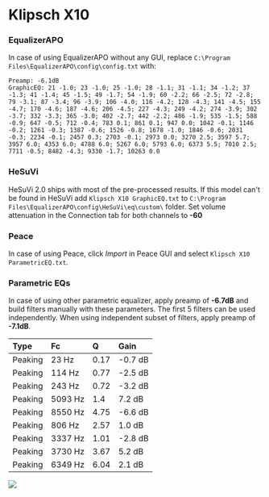 # Klipsch X10

### EqualizerAPO
In case of using EqualizerAPO without any GUI, replace `C:\Program Files\EqualizerAPO\config\config.txt`
with:
```
Preamp: -6.1dB
GraphicEQ: 21 -1.0; 23 -1.0; 25 -1.0; 28 -1.1; 31 -1.1; 34 -1.2; 37 -1.3; 41 -1.4; 45 -1.5; 49 -1.7; 54 -1.9; 60 -2.2; 66 -2.5; 72 -2.8; 79 -3.1; 87 -3.4; 96 -3.9; 106 -4.0; 116 -4.2; 128 -4.3; 141 -4.5; 155 -4.7; 170 -4.6; 187 -4.6; 206 -4.5; 227 -4.3; 249 -4.2; 274 -3.9; 302 -3.7; 332 -3.3; 365 -3.0; 402 -2.7; 442 -2.2; 486 -1.9; 535 -1.5; 588 -0.9; 647 -0.5; 712 -0.4; 783 0.1; 861 0.1; 947 0.0; 1042 -0.1; 1146 -0.2; 1261 -0.3; 1387 -0.6; 1526 -0.8; 1678 -1.0; 1846 -0.6; 2031 -0.3; 2234 -0.1; 2457 0.3; 2703 -0.1; 2973 0.0; 3270 2.5; 3597 5.7; 3957 6.0; 4353 6.0; 4788 6.0; 5267 6.0; 5793 6.0; 6373 5.5; 7010 2.5; 7711 -0.5; 8482 -4.3; 9330 -1.7; 10263 0.0
```

### HeSuVi
HeSuVi 2.0 ships with most of the pre-processed results. If this model can't be found in HeSuVi add
`Klipsch X10 GraphicEQ.txt` to `C:\Program Files\EqualizerAPO\config\HeSuVi\eq\custom\` folder.
Set volume attenuation in the Connection tab for both channels to **-60**

### Peace
In case of using Peace, click *Import* in Peace GUI and select `Klipsch X10 ParametricEQ.txt`.

### Parametric EQs
In case of using other parametric equalizer, apply preamp of **-6.7dB** and build filters manually
with these parameters. The first 5 filters can be used independently.
When using independent subset of filters, apply preamp of **-7.1dB**.

| Type    | Fc      |    Q | Gain    |
|:--------|:--------|:-----|:--------|
| Peaking | 23 Hz   | 0.17 | -0.7 dB |
| Peaking | 114 Hz  | 0.77 | -2.5 dB |
| Peaking | 243 Hz  | 0.72 | -3.2 dB |
| Peaking | 5093 Hz | 1.4  | 7.2 dB  |
| Peaking | 8550 Hz | 4.75 | -6.6 dB |
| Peaking | 806 Hz  | 2.57 | 1.0 dB  |
| Peaking | 3337 Hz | 1.01 | -2.8 dB |
| Peaking | 3730 Hz | 3.67 | 5.2 dB  |
| Peaking | 6349 Hz | 6.04 | 2.1 dB  |

![](https://raw.githubusercontent.com/jaakkopasanen/AutoEq/master/results/innerfidelity/sbaf-serious/Klipsch%20X10/Klipsch%20X10.png)